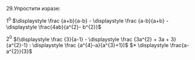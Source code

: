 29.Упростити изразе:

$1^{0}$ $\displaystyle \frac {a+b}{a-b} - \displaystyle \frac {a-b}{a+b} - \displaystyle \frac{4ab}{a^{2}- b^{2}}$


$2^{0}$ $(\displaystyle \frac {3}{a-1} - \displaystyle \frac {3a^{2} + 3a + 3}{a^{2}-1} : \displaystyle \frac {a^{4}-a}{a^{3}+1})$ $* \displaystyle \frac{a-a^{2}}{3}$